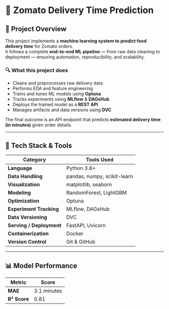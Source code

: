 # 🛵 Zomato Delivery Time Prediction


## 🚀 Project Overview

This project implements a **machine learning system to predict food delivery time** for Zomato orders.  
It follows a complete **end-to-end ML pipeline** — from raw data cleaning to deployment — ensuring automation, reproducibility, and scalability.

### 🔍 What this project does
- Cleans and preprocesses raw delivery data
- Performs EDA and feature engineering
- Trains and tunes ML models using **Optuna**
- Tracks experiments using **MLflow** & **DAGsHub**
- Deploys the trained model as a **REST API**
- Manages artifacts and data versions using **DVC**

The final outcome is an API endpoint that predicts **estimated delivery time (in minutes)** given order details.

---

## 🧰 Tech Stack & Tools

| Category | Tools Used |
|-----------|-------------|
| **Language** | Python 3.8+ |
| **Data Handling** | pandas, numpy, scikit-learn |
| **Visualization** | matplotlib, seaborn |
| **Modeling** | RandomForest, LightGBM |
| **Optimization** | Optuna |
| **Experiment Tracking** | MLflow, DAGsHub |
| **Data Versioning** | DVC |
| **Serving / Deployment** | FastAPI, Uvicorn |
| **Containerization** | Docker |
| **Version Control** | Git & GitHub |

---
## 📊 Model Performance

| Metric | Score |
|---------|-------|
| **MAE** | 3.1 minutes |
| **R² Score** | 0.81 |

